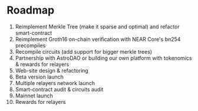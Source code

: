 # Roadmap

1. Reimplement Merkle Tree (make it sparse and optimal) and refactor smart-contract
2. Reimplement Groth16 on-chain verification with NEAR Core's bn254 precompiles
3. Recompile circuits (add support for bigger merkle trees)
4. Partnership with AstroDAO or building our own platform with tokenomics & rewards for relayers
5. Web-site design & refactoring
6. Beta version launch
7. Multiple relayers network launch
8. Smart-contract audit & circuits audit
9. Mainnet launch
10. Rewards for relayers
